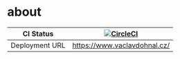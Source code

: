 # about

| CI Status      | [![CircleCI](https://circleci.com/gh/illagrenan/about.svg?style=svg)](https://circleci.com/gh/illagrenan/about) |
|----------------|---------------------------------------------------------------------------------------------------------------------------------------------------------------------|
| Deployment URL | https://www.vaclavdohnal.cz/     
